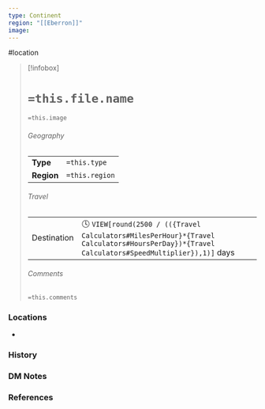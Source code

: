 ```yaml
---
type: Continent
region: "[[Eberron]]"
image:
---
```


 #location

> [!infobox]
> # `=this.file.name`
> `=this.image`
> ###### Geography
> |  |  |
> | ---- | ---- |
> | **Type** | `=this.type` |
> | **Region** | `=this.region` |
> ###### Travel
> |  |  |
> | ---- | ---- |
> | Destination | 🕓 `VIEW[round(2500 / (({Travel Calculators#MilesPerHour}*{Travel Calculators#HoursPerDay})*{Travel Calculators#SpeedMultiplier}),1)]` days |
> ###### Comments
> `=this.comments`



### Locations

* 

### History



### DM Notes



### References
